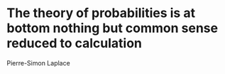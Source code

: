 # The theory of probabilities is at bottom nothing but common sense reduced to calculation
Pierre-Simon Laplace

